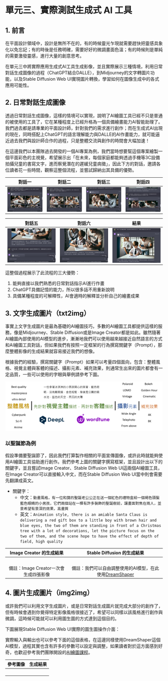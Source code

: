 # 單元三、實際測試生成式 AI 工具

## 1. 前言
在平面設計領域中，設計是無所不在的，有的時候靈光乍現就需要趕快把靈感具象化以免忘記；有的時後是任務明確，需要好好的微調畫面色溫；有的時候則是單純的需要激發靈感，進行大量的創意思考。

在單元三中將實際應用生成式AI工具生成影像，並且實際展示三種情境，利用日常對話生成圖像的過程（ChatGPT結合DALLE），到Midjourney的文字轉圖片功能，以及Stable Diffusion Web UI實現圖片轉換，學習如何在圖像生成中的各式應用可能性。

## 2. 日常對話生成圖像
透過日常對話生成圖像，這樣的情境可以實現，說明了AI繪圖工具已經不只是普通的被使用的工具了，它在某種程度上已經升格為一個具備繪畫能力AI智能助理了。我們過去都是請專業的平面設計師，針對我們的需求進行創作；而在生成式AI出現的現在，同時搭配上ChatGPT的語言理解能力與DALLE的AI作畫能力，就可能逼近過去我們與設計師合作的過程，只是整體交流與創作的時間會大幅加速！

在這邊我們以本團隊過去開發的一個AI專案為例，我們當時想要幫這個專案繪製一個平面彩色的主視覺，希望展示出「在未來，每個家庭都能夠透過手機等3C設備拍攝兒童的書寫文字，進而察覺潛在的遲緩兒童病徵」，因此下方的對話，邀請各位讀者花一些時間，觀察這整個流程，並嘗試歸納出其具備的優勢。

| 對話一 | 對話二 | 對話三 | 對話四 |
| :--: | :--: | :--: | :--: |
| ![](https://github.com/AI-FREE-Team/Generative-AI-Industrial-Case-Study/blob/main/%E6%95%99%E6%A1%885%EF%BC%9A%E5%BD%B1%E5%83%8F%E7%94%9F%E6%88%90%E8%88%87%E7%B7%A8%E8%BC%AF/pics/unit3/step1.jpg) | ![](https://github.com/AI-FREE-Team/Generative-AI-Industrial-Case-Study/blob/main/%E6%95%99%E6%A1%885%EF%BC%9A%E5%BD%B1%E5%83%8F%E7%94%9F%E6%88%90%E8%88%87%E7%B7%A8%E8%BC%AF/pics/unit3/step2.jpg) | ![](https://github.com/AI-FREE-Team/Generative-AI-Industrial-Case-Study/blob/main/%E6%95%99%E6%A1%885%EF%BC%9A%E5%BD%B1%E5%83%8F%E7%94%9F%E6%88%90%E8%88%87%E7%B7%A8%E8%BC%AF/pics/unit3/step3.jpg) | ![](https://github.com/AI-FREE-Team/Generative-AI-Industrial-Case-Study/blob/main/%E6%95%99%E6%A1%885%EF%BC%9A%E5%BD%B1%E5%83%8F%E7%94%9F%E6%88%90%E8%88%87%E7%B7%A8%E8%BC%AF/pics/unit3/step4.jpg) |

| 對話五 | 對話六 | 結果 |
| :--: | :--: | :--: |
| ![](https://github.com/AI-FREE-Team/Generative-AI-Industrial-Case-Study/blob/main/%E6%95%99%E6%A1%885%EF%BC%9A%E5%BD%B1%E5%83%8F%E7%94%9F%E6%88%90%E8%88%87%E7%B7%A8%E8%BC%AF/pics/unit3/step5.jpg) | ![](https://github.com/AI-FREE-Team/Generative-AI-Industrial-Case-Study/blob/main/%E6%95%99%E6%A1%885%EF%BC%9A%E5%BD%B1%E5%83%8F%E7%94%9F%E6%88%90%E8%88%87%E7%B7%A8%E8%BC%AF/pics/unit3/step6.jpg) | ![](https://github.com/AI-FREE-Team/Generative-AI-Industrial-Case-Study/blob/main/%E6%95%99%E6%A1%885%EF%BC%9A%E5%BD%B1%E5%83%8F%E7%94%9F%E6%88%90%E8%88%87%E7%B7%A8%E8%BC%AF/pics/unit3/step7.jpg) |

這整個過程展示了此流程的三大優勢：
1. 能夠直接以我們熟悉的日常對話指示AI進行作畫
2. ChatGPT具備記憶的能力，所以很多話不用重新說明
3. 具備某種程度的可解釋性，AI會適時的解釋並分析自己的繪畫成果

## 3. 文字生成圖片（txt2img）
事實上文字生成圖片是最為基礎的AI繪圖技巧，多數的AI繪圖工具都提供這樣的服務，像是Midjourney、Stable Diffusion或是Image Creator都是如此。雖然隨著AI繪圖內部使用的AI模型的進步，漸漸地我們可以使用越來越接近自然語言的方式和AI繪圖工具對話，但如果我們有按照一定框架的行為撰寫關鍵字（Prompt），那麼整體影像的生成結果就容易接近我們的想像。

根據我們的經驗，撰寫關鍵字（Prompt）如果可以考量四個面向，包含：整體風格、視覺主體與客體的描述、攝影元素、補充效果，則通常生出來的圖片都會有一定品質，一些可以使用的字眼與舉例請參考下圖。
<div align=center>
<img src="https://github.com/AI-FREE-Team/Generative-AI-Industrial-Case-Study/blob/main/%E6%95%99%E6%A1%885%EF%BC%9A%E5%BD%B1%E5%83%8F%E7%94%9F%E6%88%90%E8%88%87%E7%B7%A8%E8%BC%AF/pics/unit3/pic1.promptframework.png" width="600px">
</div>

### 以聖誕節為例
假設準備要聖誕節了，因此我們打算製作相關的平面宣傳圖像，或許此時就能夠使用AI繪圖工具協助進行創作。我們參考上圖的關鍵字撰寫框架，並且設計出以下的關鍵字，並且嘗試Image Creator、Stable Diffusion Web UI這兩個AI繪圖工具，在Image Creator可以直接輸入中文，而在Stable Diffusion Web UI當中則會需要先翻譯成英文。
* 關鍵字：
    * 中文：`動畫風格，有一位和藹的聖誕老公公正在送一個紅色的禮物盒給一個褐色頭髮藍色眼睛的小男孩，它們兩個站在一棵有許多裝飾的聖誕樹前，讓畫面對焦在兩人，並景希望有景深的效果，高畫質`
    * 英文：`Animation style, there is an amiable Santa Claus is delivering a red gift box to a little boy with brown hair and blue eyes, the two of them are standing in front of a Christmas tree with a lot of decorations, let the picture focus on the two of them, and the scene hope to have the effect of depth of field, high quality`

| Image Creator 的生成結果 | Stable Diffusion 的生成結果 |
| :--: | :--: |
| ![]() | ![]() |
| 備註：Image Creator一次會生成四張影像 | 備註：我們可以自由調整使用的AI模型，在此使用[DreamShaper](https://civitai.com/models/4384?modelVersionId=128713) |

## 4. 圖片生成圖片（img2img）
或許我們可以利用文字生成圖片，或是日常對話生成圖片就完成大部分的創作了，但有時候會遇到你覺得特定影像風格很接近了，希望可以同樣以該風格進行創作與微調，這時候可能就可以利用圖生圖的方式達到這個目的。

下圖展現Stable Diffusion Web UI實際的圖生圖操作介面：

實際輸入與輸出也可以參考下面的這個表格，在這邊同樣使用DreamShaper這個AI模型，過程其實也含有許多的參數可以設定與調整，如果讀者對於這方面感到好奇，也歡迎參考我們團隊開設的[AI繪圖課程](https://hahow.in/cr/ai-art-master)。

| 參考圖像 | 生成結果 |
| :--: | :--: |
| ![]() | ![]() |